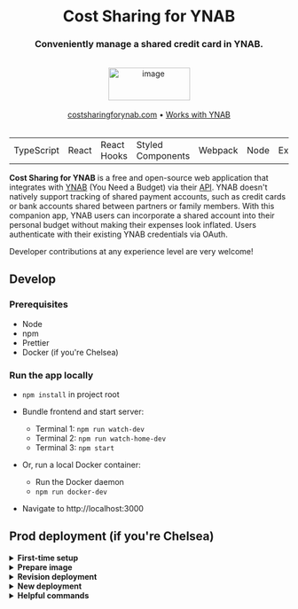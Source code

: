 <div align="center">
  <h1>Cost Sharing for YNAB</h1> 
  <h3>Conveniently manage a shared credit card in YNAB.</h3>
  <br />
  <img width="147" height="58.5" alt="image" src="https://github.com/user-attachments/assets/aa7ec5ed-2b8f-40af-9d9c-810ca0644796" />
  <br />
  <br />
  <a href="https://costsharingforynab.com">costsharingforynab.com</a> • <a href="https://api.ynab.com/#works-with-ynab">Works with YNAB</a>
  <br />
  <br />
  <table>
    <tr>
      <td>TypeScript</td>
      <td>React</td>
      <td>React Hooks</td>
      <td>Styled Components</td>
      <td>Webpack</td>
      <td>Node</td>
      <td>Express</td>
    </tr>
  </table>
</div>

**Cost Sharing for YNAB** is a free and open-source web application that integrates with [YNAB](https://www.ynab.com) (You Need a Budget) via their [API](https://api.ynab.com). YNAB doesn't natively support tracking of shared payment accounts, such as credit cards or bank accounts shared between partners or family members. With this companion app, YNAB users can incorporate a shared account into their personal budget without making their expenses look inflated. Users authenticate with their existing YNAB credentials via OAuth.

Developer contributions at any experience level are very welcome!

## Develop

### Prerequisites

- Node
- npm
- Prettier
- Docker (if you're Chelsea)

### Run the app locally

- `npm install` in project root

- Bundle frontend and start server:

  - Terminal 1: `npm run watch-dev`
  - Terminal 2: `npm run watch-home-dev`
  - Terminal 3: `npm start`

- Or, run a local Docker container:

  - Run the Docker daemon
  - `npm run docker-dev`

- Navigate to http://localhost:3000

## Prod deployment (if you're Chelsea)

<details>

<summary><strong>First-time setup</strong></summary>

- Install Docker

- Create a Google Cloud project, then:

  - In Artifact Registry, create new Docker image repository
    - Take note of the repository's host name (such as `us-west1-docker.pkg.dev`)
  - Create a service account with the Artifact Registry Writer role and a private key. Save the private key
  - Run the Docker daemon
  - Authenticate to the repository
    - Install [Google Cloud CLI](https://cloud.google.com/sdk/docs/install)
    - `source ~/.zshrc`
    - `gcloud init` (choose this app's Google project)
    - `gcloud auth login`
    - `gcloud auth activate-service-account --key-file=<path_to_key_file>`
      - Use the Artifact Registry Writer service account's private key
      - `gcloud iam service-accounts list` can be used to get the exact service account name
    - `gcloud auth configure-docker <repository_host_name_from_earlier_step>`
    - `cat <path_to_key_file> | docker login -u _json_key --password-stdin https://<repository_host_name_from_earlier_step>`
  - Build, tag, and push first image:
    - `npm run docker-build` or `npm run docker-build-apple-silicon`
    - `docker tag <image_id_or_name> <repository_host_name_from_earlier_step>/<project_id>/<repository_name>/cs4y`
    - `docker push <repository_host_name_from_step_1>/<project_id>/<repository_name>/cs4y`

</details>

<details>
<summary><strong>Prepare image</strong></summary>

- Run the Docker daemon

- `gcloud auth login`

- `npm run push-new-docker-image`

</details>

<details>
<summary><strong>Revision deployment</strong></summary>

- Click the running service in Google Cloud Run

- Click "Edit & deploy a new revision"

- Select latest image in "Container image URL" field

- "Deploy"

</details>

<details>
<summary><strong>New deployment</strong></summary>

- Click "Deploy container" in Google Cloud Run
- "Deploy one revision from an existing container image"
- Select the `latest` image
- Enter a service name
- Select a region
- "Allow unauthenticated invocations" (required for a public website)
- CPU allocation preference
- Enter preferred minimum instances
- Select "All" under Ingress Control
- Container settings
  - Enter `80` as the container port
- "Create"
- Navigate to the generated URL
- Domain mapping:

  - Go to Cloud Run Domain Mappings
  - "Add mapping"
  - Follow prompts (use the Google Search Console option to verify the domain)
  - When done, cert issuance will automatically begin

</details>

<details>
<summary><strong>Helpful commands</strong></summary>

- `docker images` | List images

- `docker container ps` | Get running container names

- `docker exec -it <container_name> sh` | Explore container filesystem

- `docker container stop <container_name>` | Stop container

- `docker container prune` | Delete stopped containers

- `docker rmi <image_name_or_id>` | Delete an image

</details>
